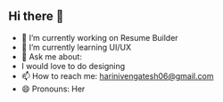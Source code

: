 ## Hi there 👋


- 🔭 I’m currently working on Resume Builder
- 🌱 I’m currently learning UI/UX
- 💬 Ask me about:
- I would love to do designing 
- 📫 How to reach me: harinivengatesh06@gmail.com
- 😄 Pronouns: Her


